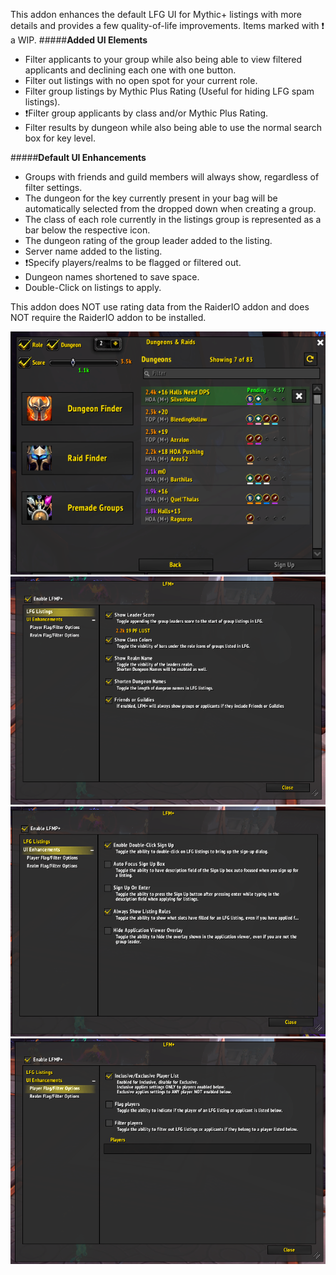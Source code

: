This addon enhances the default LFG UI for Mythic+ listings with more details and provides a few quality-of-life improvements.
Items marked with ❗ a WIP.
#####**Added UI Elements**
* Filter applicants to your group while also being able to view filtered applicants and declining each one with one button.
* Filter out listings with no open spot for your current role.
* Filter group listings by Mythic Plus Rating (Useful for hiding LFG spam listings).
* ❗Filter group applicants by class and/or Mythic Plus Rating.
* Filter results by dungeon while also being able to use the normal search box for key level.

#####**Default UI Enhancements**
* Groups with friends and guild members will always show, regardless of filter settings.
* The dungeon for the key currently present in your bag will be automatically selected from the dropped down when creating a group.
* The class of each role currently in the listings group is represented as a bar below the respective icon.
* The dungeon rating of the group leader added to the listing.
* Server name added to the listing.
* ❗Specify players/realms to be flagged or filtered out.
* Dungeon names shortened to save space.
* Double-Click on listings to apply.

This addon does NOT use rating data from the RaiderIO addon and does NOT require the RaiderIO addon to be installed.

![ss1](/screenshots/1.PNG?raw=true "Search Results")
![ss2](/screenshots/2.PNG?raw=true "Options")
![ss3](/screenshots/3.PNG?raw=true "Options")
![ss4](/screenshots/4.PNG?raw=true "Options")